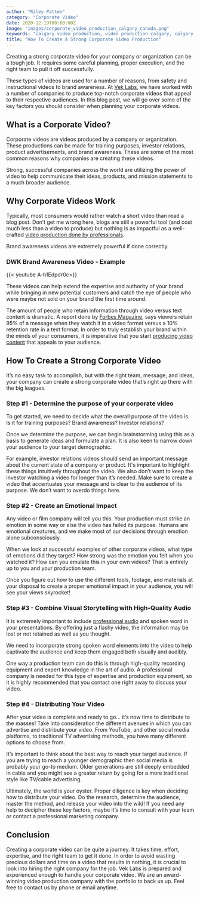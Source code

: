 ```yaml
---
author: "Riley Patten"
category: "Corporate Video"
date: 2020-12-19T00:00:00Z
image: "images/corporate_video_production_calgary_canada.png"
keywords: "calgary video production, video production calgary, calgary video company"
title: "How To Create A Strong Corporate Video Production"
---
```


Creating a strong corporate video for your company or organization can be a tough job. It requires some careful planning, proper execution, and the right team to pull it off successfully.

These types of videos are used for a number of reasons, from safety and instructional videos to brand awareness. At [Vek Labs](https://www.veklabs.com/), we have worked with a number of companies to produce top-notch corporate videos that appeal to their respective audiences. In this blog post, we will go over some of the key factors you should consider when planning your corporate videos.

## What is a Corporate Video?

Corporate videos are videos produced by a company or organization. These productions can be made for training purposes, investor relations, product advertisements, and brand awareness. These are some of the most common reasons why companies are creating these videos.

Strong, successful companies across the world are utilizing the power of video to help communicate their ideas, products, and mission statements to a much broader audience.

## Why Corporate Videos Work

Typically, most consumers would rather watch a short video than read a blog post. Don’t get me wrong here, blogs are still a powerful tool (and cost much less than a video to produce) but nothing is as impactful as a well-crafted [video production done by professionals](https://www.veklabs.com/services/video-production/).

Brand awareness videos are extremely powerful if done correctly.

### DWK Brand Awareness Video - Example

{{< youtube  A-h1Edpdr0c>}}

These videos can help extend the expertise and authority of your brand while bringing in new potential customers and catch the eye of people who were maybe not sold on your brand the first time around.

The amount of people who retain information through video versus text content is dramatic. A report done by [Forbes Magazine](https://www.forbes.com/sites/yec/2017/07/13/how-to-incorporate-video-into-your-social-media-strategy/?sh=281442577f2e), says viewers retain 95% of a message when they watch it in a video format versus a 10% retention rate in a text format. In order to truly establish your brand within the minds of your consumers, it is imperative that you start [producing video content](https://www.veklabs.com/reports/how-to-create-a-successful-video-campaign/) that appeals to your audience.

## How To Create a Strong Corporate Video

It’s no easy task to accomplish, but with the right team, message, and ideas, your company can create a strong corporate video that’s right up there with the big leagues.

### Step #1 - Determine the purpose of your corporate video

To get started, we need to decide what the overall purpose of the video is. Is it for training purposes? Brand awareness? Investor relations?

Once we determine the purpose, we can begin brainstorming using this as a basis to generate ideas and formulate a plan. It is also keen to narrow down your audience to your target demographic.

For example, investor relations videos should send an important message about the current state of a company or product. It's important to highlight these things intuitively throughout the video. We also don’t want to keep the investor watching a video for longer than it’s needed. Make sure to create a video that accentuates your message and is clear to the audience of its purpose. We don’t want to overdo things here.

### Step #2 - Create an Emotional Impact

Any video or film company will tell you this. Your production must strike an emotion in some way or else the video has failed its purpose. Humans are emotional creatures, and we make most of our decisions through emotion alone subconsciously.

When we look at successful examples of other corporate videos, what type of emotions did they target? How strong was the emotion you felt when you watched it? How can you emulate this in your own videos? That is entirely up to you and your production team.

Once you figure out how to use the different tools, footage, and materials at your disposal to create a proper emotional impact in your audience, you will see your views skyrocket!

### Step #3 - Combine Visual Storytelling with High-Quality Audio

It is extremely important to include [professional audio](https://www.veklabs.com/reports/vekcast-audio-for-video/) and spoken word in your presentations. By offering just a flashy video, the information may be lost or not retained as well as you thought.

We need to incorporate strong spoken word elements into the video to help captivate the audience and keep them engaged both visually and audibly.

One way a production team can do this is through high-quality recording equipment and expert knowledge in the art of audio. A professional company is needed for this type of expertise and production equipment, so it is highly recommended that you contact one right away to discuss your video.

### Step #4 - Distributing Your Video

After your video is complete and ready to go… it’s now time to distribute to the masses! Take into consideration the different avenues in which you can advertise and distribute your video. From YouTube, and other social media platforms, to traditional TV advertising methods, you have many different options to choose from.

It’s important to think about the best way to reach your target audience. If you are trying to reach a younger demographic then social media is probably your go-to medium. Older generations are still deeply embedded in cable and you might see a greater return by going for a more traditional style like TV/cable advertising.

Ultimately, the world is your oyster. Proper diligence is key when deciding how to distribute your video. Do the research, determine the audience, master the method, and release your video into the wild! If you need any help to decipher these key factors, maybe it’s time to consult with your team or contact a professional marketing company.

## Conclusion

Creating a corporate video can be quite a journey. It takes time, effort, expertise, and the right team to get it done. In order to avoid wasting precious dollars and time on a video that results in nothing, it is crucial to look into hiring the right company for the job. Vek Labs is prepared and experienced enough to handle your corporate video. We are an award-winning video production company with the portfolio to back us up. Feel free to contact us by phone or email anytime.
